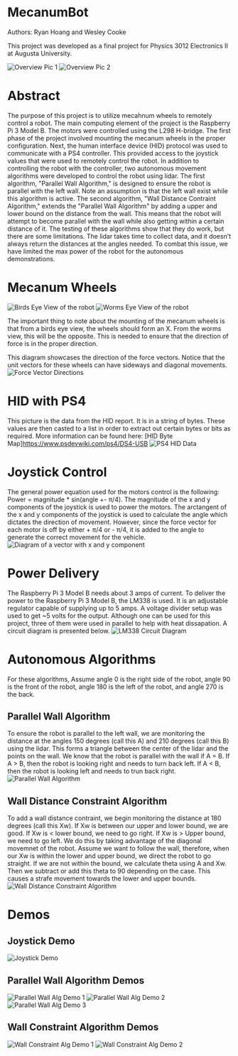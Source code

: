 # MecanumBot
Authors: Ryan Hoang and Wesley Cooke

This project was developed as a final project for Physics 3012 Electronics II at Augusta University.

![Overview Pic 1](https://github.com/C-Wesley/MecanumBot/blob/main/media/L298_pic.png "Overview 1")
![Overview Pic 2](https://github.com/C-Wesley/MecanumBot/blob/main/media/lidar_pic.png "Overview 2")

# Abstract
The purpose of this project is to utilize mecahnum wheels to remotely control a robot. The main computing element of the project is the Raspberry Pi 3 Model B. The motors were controlled using the L298 H-bridge. The first phase of the project involved mounting the mecanum wheels in the proper configuration. Next, the human interface device (HID) protocol was used to communicate with a PS4 controller. This provided access to the joystick values that were used to remotely control the robot. In addition to controlling the robot with the controller, two autonomous movement algorithms were developed to control the robot using lidar. The first algorithm, "Parallel Wall Algorithm," is designed to ensure the robot is parallel with the left wall. Note an assumption is that the left wall exist while this algorithm is active. The second algorithm, "Wall Distance Contraint Algorithm," extends the "Parallel Wall Algorithm" by adding a upper and lower bound on the distance from the wall. This means that the robot will attempt to become parallel with the wall while also getting within a certain distance of it. The testing of these algorithms show that they do work, but there are some limitations. The lidar takes time to collect data, and it doesn't always return the distances at the angles needed. To combat this issue, we have limited the max power of the robot for the autonomous demonstrations. 

# Mecanum Wheels
![Birds Eye View of the robot](https://github.com/C-Wesley/MecanumBot/blob/main/media/topView_wheels.jpg "Top View")
![Worms Eye View of the robot](https://github.com/C-Wesley/MecanumBot/blob/main/media/bottomView_wheels.jpg "Bottom View")

The important thing to note about the mounting of the mecanum wheels is that from a birds eye view, the wheels should form an X. From the worms view, this will be the opposite. This is needed to ensure that the direction of force is in the proper direction.

This diagram showcases the direction of the force vectors. Notice that the unit vectors for these wheels can have sideways and diagonal movements. 
![Force Vector Directions](https://github.com/C-Wesley/MecanumBot/blob/main/media/mecanumWheel_directions.png "Force Directions")

# HID with PS4 
This picture is the data from the HID report. It is in a string of bytes. These values are then casted to a list in order to extract out certain bytes or bits as required. More information can be found here: [HID Byte Map]https://www.psdevwiki.com/ps4/DS4-USB
![PS4 HID Data](https://github.com/C-Wesley/MecanumBot/blob/main/media/ps4_hid.png "PS4 HID Data")

# Joystick Control 
The general power equation used for the motors control is the following: Power = magnitude * sin(angle +- π/4). The magnitude of the x and y components of the joystick is used to power the motors. The arctangent of the x and y components of the joystick is used to calculate the angle which dictates the direction of movement. However, since the force vector for each motor is off by either + π/4 or - π/4, it is added to the angle to generate the correct movement for the vehicle. 
![Diagram of a vector with x and y component](https://github.com/C-Wesley/MecanumBot/blob/main/media/joystick_diagram.png "Vector Diagram")

# Power Delivery 
The Raspberry Pi 3 Model B needs about 3 amps of current. To deliver the power to the Raspberry Pi 3 Model B, the LM338 is used. It is an adjustable regulator capable of supplying up to 5 amps. A voltage divider setup was used to get ~5 volts for the output. Although one can be used for this project, three of them were used in parallel to help with heat dissapation. A circuit diagram is presented below. 
![LM338 Circuit Diagram](https://github.com/C-Wesley/MecanumBot/blob/main/media/power_delivery.png "LM338 Circuit Diagram")

# Autonomous Algorithms
For these algorithms, Assume angle 0 is the right side of the robot, angle 90 is the front of the robot, angle 180 is the left of the robot, and angle 270 is the back. 

## Parallel Wall Algorithm
To ensure the robot is parallel to the left wall, we are monitoring the distance at the angles 150 degrees (call this A) and 210 degrees (call this B) using the lidar. This forms a triangle between the center of the lidar and the points on the wall. We know that the robot is parallel with the wall if A = B. If A > B, then the robot is looking right and needs to turn back left. If A < B, then the robot is looking left and needs to trun back right. 
![Parallel Wall Algorithm](https://github.com/C-Wesley/MecanumBot/blob/main/media/parallel_wall_diagram.png "Parallel Wall Algorithm")

## Wall Distance Constraint Algorithm
To add a wall distance contraint, we begin monitoring the distance at 180 degrees (call this Xw). If Xw is between our upper and lower bound, we are good. If Xw is < lower bound, we need to go right. If Xw is > Upper bound, we need to go left. We do this by taking advantage of the diagonal movemnet of the robot. Assume we want to follow the wall, therefore, when our Xw is within the lower and upper bound, we direct the robot to go straight. If we are not within the bound, we calculate theta using A and Xw. Then we subtract or add this theta to 90 depending on the case. This causes a strafe movement towards the lower and upper bounds.
![Wall Distance Constraint Algorithm](https://github.com/C-Wesley/MecanumBot/blob/main/media/wall_constraint_diagram.png "Wall Distance Contraint Algorithm")

# Demos 

## Joystick Demo
![Joystick Demo](https://github.com/C-Wesley/MecanumBot/blob/main/media/gifs/joystick.gif "Joystick Demo")

## Parallel Wall Algorithm Demos
![Parallel Wall Alg Demo 1](https://github.com/C-Wesley/MecanumBot/blob/main/media/gifs/parallel_1.gif "Parallel Wall Alg Demo 1")
![Parallel Wall Alg Demo 2](https://github.com/C-Wesley/MecanumBot/blob/main/media/gifs/parallel_2.gif "Parallel Wall Alg Demo 2")
![Parallel Wall Alg Demo 3](https://github.com/C-Wesley/MecanumBot/blob/main/media/gifs/parallel_3.gif "Parallel Wall Alg Demo 3")
## Wall Constraint Algorithm Demos
![Wall Constraint Alg Demo 1](https://github.com/C-Wesley/MecanumBot/blob/main/media/gifs/wall_1.gif "Wall Constraint Alg Demo 1")
![Wall Constraint Alg Demo 2](https://github.com/C-Wesley/MecanumBot/blob/main/media/gifs/wall_2.gif "Wall Constraint Alg Demo 2")
